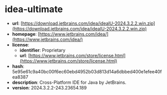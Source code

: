# idea-ultimate

- **url**: [https://download.jetbrains.com/idea/ideaIU-2024.3.2.2.win.zip](https://download.jetbrains.com/idea/ideaIU-2024.3.2.2.win.zip)
- **homepage**: [https://www.jetbrains.com/idea/](https://www.jetbrains.com/idea/)
- **license**:
  - **identifier**: Proprietary
  - **url**: [https://www.jetbrains.com/store/license.html](https://www.jetbrains.com/store/license.html)
- **hash**: 5e95e61c9a40bc00f6ec60ebd4952b03d813d14a6dbbed400e1efee40fea8387
- **description**: Cross-Platform IDE for Java by JetBrains.
- **version**: 2024.3.2.2-243.23654.189


